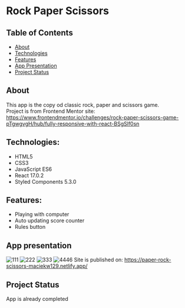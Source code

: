 # Rock Paper Scissors
## Table of Contents
* [About](#about)
* [Technologies](#technologies)
* [Features](#features)
* [App Presentation](#app-presentation)
* [Project Status](#project-status)
## About
This app is the copy od classic rock, paper and scissors game.  
Project is from Frontend Mentor site: https://www.frontendmentor.io/challenges/rock-paper-scissors-game-pTgwgvgH/hub/fully-responsive-with-react-BSgSlf0sn  
## Technologies:
* HTML5
* CSS3
* JavaScript ES6
* React 17.0.2
* Styled Components 5.3.0
## Features:
* Playing with computer
* Auto updating score counter
* Rules button
## App presentation
![111](https://user-images.githubusercontent.com/79579229/130289975-919743f0-e2c1-460c-b1ae-8170d1295d2a.jpg)
![222](https://user-images.githubusercontent.com/79579229/130289982-8c409e7d-a4e3-42ba-872b-dafe2ba6d9b2.jpg)
![333](https://user-images.githubusercontent.com/79579229/130289993-2845fea2-aa67-4ba4-a14a-7b6ff469001e.jpg)
![4446](https://user-images.githubusercontent.com/79579229/130290001-7b23df77-3c13-4449-8fb5-cf732673becd.jpg)
Site is published on: https://paper-rock-scissors-maciekw129.netlify.app/
## Project Status
App is already completed
